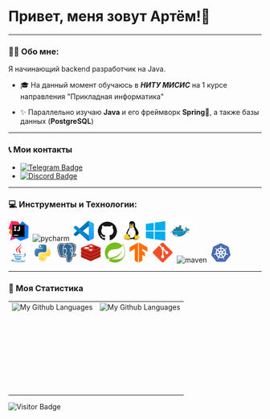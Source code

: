 
# Привет, меня зовут Артём!👋

---

### :man_technologist: Обо мне:

Я начинающий backend разработчик на Java.

- 🎓 На данный момент обучаюсь в ***НИТУ МИСИС*** на 1 курсе направления "Прикладная информатика"

- :sparkles: Параллельно изучаю **Java** и его фреймворк **Spring**🍃, а также базы данных (**PostgreSQL**)

---
### 📞 Мои контакты
- [![Telegram Badge](https://img.shields.io/badge/-Telegram-blue?style=flat&logo=Telegram&logoColor=white)](https://t.me/xduck7)
- [![Discord Badge](https://img.shields.io/badge/-Discord-mediumpurple?style=flat&logo=Discord&logoColor=white)](https://discordapp.com/users/376762459500838912/)
---

### 💻 Инструменты и Технологии:

<div>
  <img src="https://github.com/JetBrains/logos/blob/master/web/intellij-idea/intellij-idea.svg" title="intelij" alt="intelij" width="40" height="40"/>&nbsp;
  <img src="https://www.svgrepo.com/show/354237/pycharm.svg" title="pycharm" alt="pycharm" width="40" height="40"/>&nbsp;
  <img src="https://github.com/devicons/devicon/blob/master/icons/vscode/vscode-original.svg" title="vscode" alt="vscode" width="40" height="40"/>&nbsp;
  <img src="https://github.com/devicons/devicon/blob/master/icons/github/github-original.svg" title="github" alt="github" width="40" height="40"/>&nbsp;
  <img src="https://github.com/devicons/devicon/blob/master/icons/linux/linux-original.svg" title="linux" alt="linux" width="40" height="40"/>&nbsp;
  <img src="https://github.com/devicons/devicon/blob/master/icons/windows8/windows8-original.svg" title="win" alt="win" width="40" height="40"/>&nbsp;
  <img src="https://github.com/devicons/devicon/blob/master/icons/docker/docker-original.svg" title="docker" alt="docker" width="40" height="40"/>&nbsp;
</div>

<div>
  <img src="https://github.com/devicons/devicon/blob/master/icons/java/java-original.svg" title="java" alt="java" width="40" height="40"/>&nbsp
  <img src="https://github.com/devicons/devicon/blob/master/icons/python/python-original.svg" title="python" alt="python" width="40" height="40"/>&nbsp
  <img src="https://github.com/devicons/devicon/blob/master/icons/postgresql/postgresql-original.svg" title="postgresql" alt="postgresql" width="40" height="40"/>&nbsp
  <img src="https://github.com/devicons/devicon/blob/master/icons/redis/redis-original.svg" title="redis" alt="redis" width="40" height="40"/>&nbsp;
  <img src="https://github.com/devicons/devicon/blob/master/icons/spring/spring-original.svg" title="spring" alt="spring" width="40" height="40"/>&nbsp
  <img src="https://github.com/devicons/devicon/blob/master/icons/tensorflow/tensorflow-original.svg" title="tensorflow" alt="tensorflow" width="40" height="40"/>&nbsp
  <img src="https://github.com/devicons/devicon/blob/master/icons/git/git-original.svg" title="git" alt="git" width="40" height="40"/>&nbsp
  <img src="https://icon.icepanel.io/Technology/svg/Apache-Maven.svg" title="maven" alt="maven" width="40" height="40"/>&nbsp
  <img src="https://github.com/devicons/devicon/blob/master/icons/kubernetes/kubernetes-plain.svg" title="Kubernetes" alt="Kubernetes" width="40" height="40"/>&nbsp;
</div>

---

### 👀 Моя Статистика

  <table>
    <tr>
      <td>
        <img height="180px" align="left" alt="My Github Languages" src="https://github-readme-stats-sigma-five.vercel.app/api/top-langs/?username=xduck7&layout=compact&theme=synthwave" />
      </td>
      <td>
        <img height="180px" align="left" alt="My Github Languages" src="https://github-readme-stats.vercel.app/api?username=xduck7&show_icons=true&theme=synthwave" />
      </td>
    </tr>
  </table>

![Visitor Badge](https://visitor-badge.laobi.icu/badge?page_id=xduck7)
